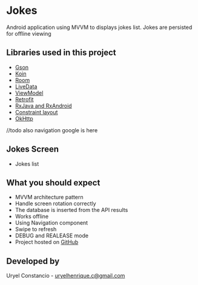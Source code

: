 # Jokes
Android application using MVVM to displays jokes list.
Jokes are persisted for offline viewing

## Libraries used in this project
- [Gson](https://github.com/google/gson)
- [Koin](https://insert-koin.io/)
- [Room](https://developer.android.com/topic/libraries/architecture/room.html)
- [LiveData](https://developer.android.com/topic/libraries/architecture/livedata.html)
- [ViewModel](https://developer.android.com/topic/libraries/architecture/viewmodel.html)
- [Retrofit](https://square.github.io/retrofit/)
- [RxJava and RxAndroid](https://github.com/ReactiveX/RxAndroid)
- [Constraint layout](https://developer.android.com/training/constraint-layout/index.html)
- [OkHttp](https://github.com/square/okhttp)

//todo also navigation google is here

## Jokes Screen
- Jokes list

## What you should expect
- MVVM architecture pattern
- Handle screen rotation correctly
- The database is inserted from the API results
- Works offline
- Using Navigation component
- Swipe to refresh
- DEBUG and REALEASE mode
- Project hosted on [GitHub](https://github.com/uhconst/jokes.git)

## Developed by
Uryel Constancio - [uryelhenrique.c@gmail.com](uryelhenrique.c@gmail.com)
